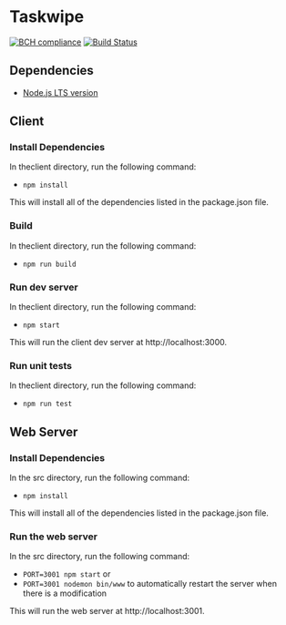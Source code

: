 # Taskwipe 
[![BCH compliance](https://bettercodehub.com/edge/badge/merekorlowski/taskwipe?branch=dev)](https://bettercodehub.com/)
[![Build Status](https://travis-ci.org/merekorlowski/taskwipe.svg?branch=dev)](https://travis-ci.org/merekorlowski/taskwipe)

## Dependencies
* [Node.js LTS version](https://nodejs.org/en/)

## Client
### Install Dependencies
In theclient directory, run the following command: 
* `npm install`

This will install all of the dependencies listed in the package.json file.

### Build
In theclient directory, run the following command:
* `npm run build`

### Run dev server
In theclient directory, run the following command:
* `npm start`  

This will run the client dev server at http://localhost:3000.  

### Run unit tests
In theclient directory, run the following command:
* `npm run test`  

## Web Server
### Install Dependencies
In the src directory, run the following command: 
* `npm install`

This will install all of the dependencies listed in the package.json file.

### Run the web server
In the src directory, run the following command:
* `PORT=3001 npm start`  or
* `PORT=3001 nodemon bin/www` to automatically restart the server when there is a modification

This will run the web server at http://localhost:3001.
